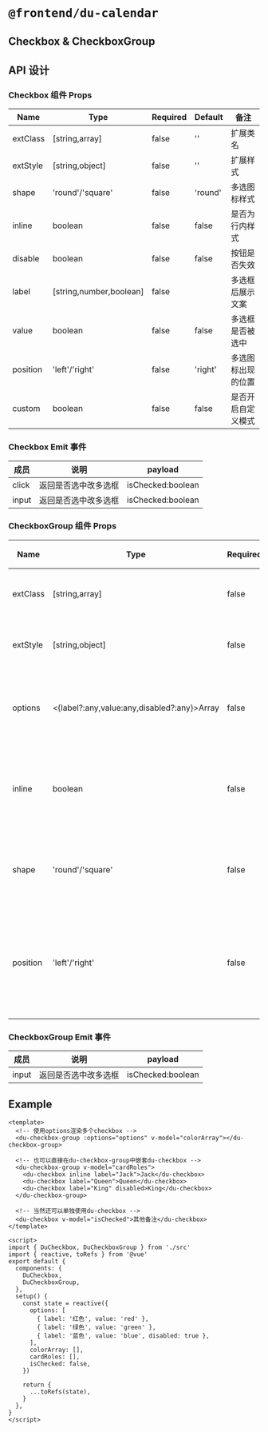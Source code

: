 # `@frontend/du-calendar`

## Checkbox & CheckboxGroup

## API 设计

### Checkbox 组件 Props

| Name     | Type                    | Required | Default | 备注               |
| -------- | ----------------------- | -------- | ------- | ------------------ |
| extClass | [string,array]          | false    | ''      | 扩展类名           |
| extStyle | [string,object]         | false    | ''      | 扩展样式           |
| shape    | 'round'/'square'        | false    | 'round' | 多选图标样式       |
| inline   | boolean                 | false    | false   | 是否为行内样式     |
| disable  | boolean                 | false    | false   | 按钮是否失效       |
| label    | [string,number,boolean] | false    |         | 多选框后展示文案   |
| value    | boolean                 | false    | false   | 多选框是否被选中   |
| position | 'left'/'right'          | false    | 'right' | 多选图标出现的位置 |
| custom   | boolean                 | false    | false   | 是否开启自定义模式 |

### Checkbox Emit 事件

| 成员  | 说明                 | payload           |
| ----- | -------------------- | ----------------- |
| click | 返回是否选中改多选框 | isChecked:boolean |
| input | 返回是否选中改多选框 | isChecked:boolean |

### CheckboxGroup 组件 Props

| Name     | Type                                        | Required | Default | 备注               |
| -------- | ------------------------------------------- | -------- | ------- | ------------------ |
| extClass | [string,array]                              | false    | ''      | 扩展类名           |
| extStyle | [string,object]                             | false    | ''      | 扩展样式           |
| options  | <{label?:any,value:any,disabled?:any}>Array | false    | 'round' | 多选图标样式       |
| inline   | boolean                                     | false    | false   | 是否为行内样式     |
| shape    | 'round'/'square'                            | false    | false   | 按钮是否失效       |
| position | 'left'/'right'                              | false    | 'right' | 多选图标出现的位置 |

### CheckboxGroup Emit 事件

| 成员  | 说明                 | payload           |
| ----- | -------------------- | ----------------- |
| input | 返回是否选中改多选框 | isChecked:boolean |

## Example

```vue
<template>
  <!-- 使用options渲染多个checkbox -->
  <du-checkbox-group :options="options" v-model="colorArray"></du-checkbox-group>

  <!-- 也可以直接在du-checkbox-group中嵌套du-checkbox -->
  <du-checkbox-group v-model="cardRoles">
    <du-checkbox inline label="Jack">Jack</du-checkbox>
    <du-checkbox label="Queen">Queen</du-checkbox>
    <du-checkbox label="King" disabled>King</du-checkbox>
  </du-checkbox-group>

  <!-- 当然还可以单独使用du-checkbox -->
  <du-checkbox v-model="isChecked">其他备注</du-checkbox>
</template>

<script>
import { DuCheckbox, DuCheckboxGroup } from './src'
import { reactive, toRefs } from '@vue'
export default {
  components: {
    DuCheckbox,
    DuCheckboxGroup,
  },
  setup() {
    const state = reactive({
      options: [
        { label: '红色', value: 'red' },
        { label: '绿色', value: 'green' },
        { label: '蓝色', value: 'blue', disabled: true },
      ],
      colorArray: [],
      cardRoles: [],
      isChecked: false,
    })

    return {
      ...toRefs(state),
    }
  },
}
</script>
```
